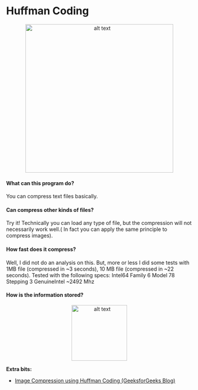 # Huffman Coding

<p align="center">
<img src="https://i.imgur.com/7bydXvR.png" alt="alt text" width="400" height="whatever">
</p>

#### What can this program do?
You can compress text files basically.
#### Can compress other kinds of files?
Try it! Technically you can load any type of file, but the compression will not necessarily work well.( In fact you can apply the same principle to compress images).
#### How fast does it compress?
Well, I did not do an analysis on this. But, more or less I did some tests with 1MB file (compressed in ~3 seconds), 10 MB file (compressed in ~22 seconds). Tested with the following specs: Intel64 Family 6 Model 78 Stepping 3 GenuineIntel ~2492 Mhz
#### How is the information stored?
<p align="center">
<img src="https://i.imgur.com/s4FBpNq.png" alt="alt text" width="150" height="whatever">
</p>


**Extra bits:**
  * [Image Compression using Huffman Coding (GeeksforGeeks Blog)](https://www.geeksforgeeks.org/image-compression-using-huffman-coding/)
